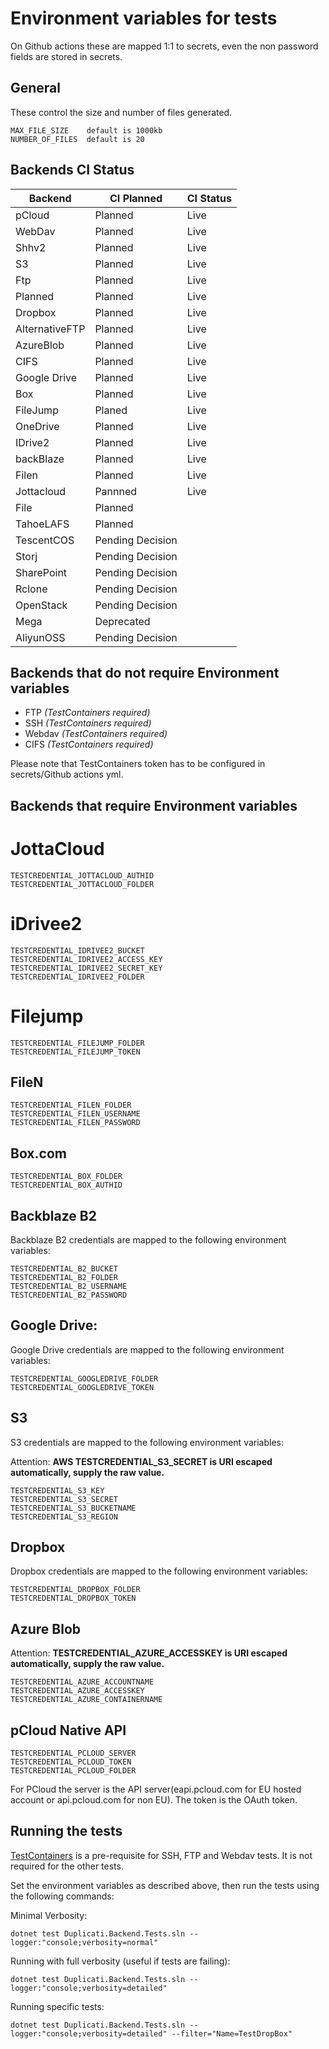 # Environment variables for tests

On Github actions these are mapped 1:1 to secrets, even the non password fields are stored in secrets.

## General

These control the size and number of files generated.

```
MAX_FILE_SIZE    default is 1000kb
NUMBER_OF_FILES  default is 20
```

## Backends CI Status

| Backend        | CI Planned       | CI Status |
| -------------- | ---------------- | --------- |
| pCloud         | Planned          | Live      |
| WebDav         | Planned          | Live      |
| Shhv2          | Planned          | Live      |
| S3             | Planned          | Live      |
| Ftp            | Planned          | Live      |
| Planned        | Planned          | Live      |
| Dropbox        | Planned          | Live      |
| AlternativeFTP | Planned          | Live      |
| AzureBlob      | Planned          | Live      |
| CIFS           | Planned          | Live      |
| Google Drive   | Planned          | Live      |
| Box            | Planned          | Live      |
| FileJump       | Planed           | Live      |
| OneDrive       | Planned          | Live      |
| IDrive2        | Planned          | Live      |
| backBlaze      | Planned          | Live      |
| Filen          | Planned          | Live      |
| Jottacloud     | Pannned          | Live      |
| File           | Planned          |           |
| TahoeLAFS      | Planned          |           |
| TescentCOS     | Pending Decision |           |
| Storj          | Pending Decision |           |
| SharePoint     | Pending Decision |           |
| Rclone         | Pending Decision |           |
| OpenStack      | Pending Decision |           |
| Mega           | Deprecated       |           |
| AliyunOSS      | Pending Decision |           |

## Backends that do not require Environment variables

- FTP _(TestContainers required)_
- SSH _(TestContainers required)_
- Webdav _(TestContainers required)_
- CIFS _(TestContainers required)_

Please note that TestContainers token has to be configured in secrets/Github actions yml.

## Backends that require Environment variables

# JottaCloud

```
TESTCREDENTIAL_JOTTACLOUD_AUTHID
TESTCREDENTIAL_JOTTACLOUD_FOLDER
```

# iDrivee2

```
TESTCREDENTIAL_IDRIVEE2_BUCKET
TESTCREDENTIAL_IDRIVEE2_ACCESS_KEY
TESTCREDENTIAL_IDRIVEE2_SECRET_KEY
TESTCREDENTIAL_IDRIVEE2_FOLDER
```

# Filejump

```
TESTCREDENTIAL_FILEJUMP_FOLDER
TESTCREDENTIAL_FILEJUMP_TOKEN
```

## FileN

```
TESTCREDENTIAL_FILEN_FOLDER
TESTCREDENTIAL_FILEN_USERNAME
TESTCREDENTIAL_FILEN_PASSWORD
```

## Box.com

```
TESTCREDENTIAL_BOX_FOLDER
TESTCREDENTIAL_BOX_AUTHID
```

## Backblaze B2

Backblaze B2 credentials are mapped to the following environment variables:

```
TESTCREDENTIAL_B2_BUCKET
TESTCREDENTIAL_B2_FOLDER
TESTCREDENTIAL_B2_USERNAME
TESTCREDENTIAL_B2_PASSWORD
```

## Google Drive:

Google Drive credentials are mapped to the following environment variables:

```
TESTCREDENTIAL_GOOGLEDRIVE_FOLDER
TESTCREDENTIAL_GOOGLEDRIVE_TOKEN
```

## S3

S3 credentials are mapped to the following environment variables:

Attention: **AWS TESTCREDENTIAL_S3_SECRET is URI escaped automatically, supply the raw value.**

```
TESTCREDENTIAL_S3_KEY
TESTCREDENTIAL_S3_SECRET
TESTCREDENTIAL_S3_BUCKETNAME
TESTCREDENTIAL_S3_REGION
```

## Dropbox

Dropbox credentials are mapped to the following environment variables:

```
TESTCREDENTIAL_DROPBOX_FOLDER
TESTCREDENTIAL_DROPBOX_TOKEN
```

## Azure Blob

Attention: **TESTCREDENTIAL_AZURE_ACCESSKEY is URI escaped automatically, supply the raw value.**

```
TESTCREDENTIAL_AZURE_ACCOUNTNAME
TESTCREDENTIAL_AZURE_ACCESSKEY
TESTCREDENTIAL_AZURE_CONTAINERNAME
```

## pCloud Native API

```
TESTCREDENTIAL_PCLOUD_SERVER
TESTCREDENTIAL_PCLOUD_TOKEN
TESTCREDENTIAL_PCLOUD_FOLDER
```

For PCloud the server is the API server(eapi.pcloud.com for EU hosted account or api.pcloud.com for non EU). The token is the OAuth token.

## Running the tests

[TestContainers](https://testcontainers.org/) is a pre-requisite for SSH, FTP and Webdav tests. It is not required for the other tests.

Set the environment variables as described above, then run the tests using the following commands:

Minimal Verbosity:

`dotnet test Duplicati.Backend.Tests.sln --logger:"console;verbosity=normal"`

Running with full verbosity (useful if tests are failing):

`dotnet test Duplicati.Backend.Tests.sln --logger:"console;verbosity=detailed"`

Running specific tests:

`dotnet test Duplicati.Backend.Tests.sln --logger:"console;verbosity=detailed" --filter="Name=TestDropBox"`
